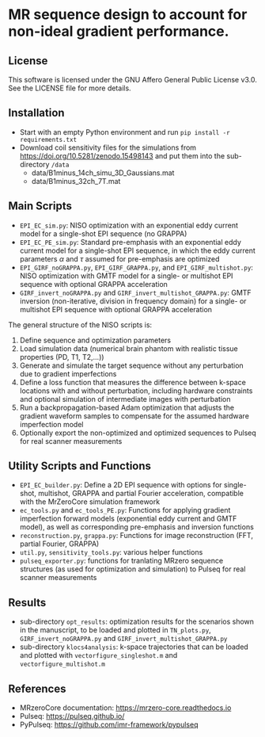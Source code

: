 # MR sequence design to account for non-ideal gradient performance.

## License

This software is licensed under the GNU Affero General Public License v3.0. See the LICENSE file for more details.

## Installation
- Start with an empty Python environment and run ```pip install -r requirements.txt```
- Download coil sensitivity files for the simulations from https://doi.org/10.5281/zenodo.15498143 and put them into the sub-directory ```/data```
  - data/B1minus_14ch_simu_3D_Gaussians.mat
  - data/B1minus_32ch_7T.mat

## Main Scripts
- ```EPI_EC_sim.py```: NISO optimization with an exponential eddy current model for a single-shot EPI sequence (no GRAPPA)
- ```EPI_EC_PE_sim.py```: Standard pre-emphasis with an exponential eddy current model for a single-shot EPI sequence, in which the eddy current parameters $\alpha$ and $\tau$ assumed for pre-emphasis are optimized
- ```EPI_GIRF_noGRAPPA.py```, ```EPI_GIRF_GRAPPA.py```, and ```EPI_GIRF_multishot.py```: NISO optimization with GMTF model for a single- or multishot EPI sequence with optional GRAPPA acceleration
- ```GIRF_invert_noGRAPPA.py``` and ```GIRF_invert_multishot_GRAPPA.py```: GMTF inversion (non-iterative, division in frequency domain) for a single- or multishot EPI sequence with optional GRAPPA acceleration

The general structure of the NISO scripts is:
1. Define sequence and optimization parameters
2. Load simulation data (numerical brain phantom with realistic tissue properties (PD, T1, T2,...))
3. Generate and simulate the target sequence without any perturbation due to gradient imperfections
4. Define a loss function that measures the difference between k-space locations with and without perturbation, including hardware constraints and optional simulation of intermediate images with perturbation
5. Run a backpropagation-based Adam optimization that adjusts the gradient waveform samples to compensate for the assumed hardware imperfection model
6. Optionally export the non-optimized and optimized sequences to Pulseq for real scanner measurements

## Utility Scripts and Functions
- ```EPI_EC_builder.py```: Define a 2D EPI sequence with options for single-shot, multishot, GRAPPA and partial Fourier acceleration, compatible with the MrZeroCore simulation framework
- ```ec_tools.py``` and ```ec_tools_PE.py```: Functions for applying gradient imperfection forward models (exponential eddy current and GMTF model), as well as corresponding pre-emphasis and inversion functions
- ```reconstruction.py```, ```grappa.py```: Functions for image reconstruction (FFT, partial Fourier, GRAPPA)
- ```util.py```, ```sensitivity_tools.py```: various helper functions
- ```pulseq_exporter.py```: functions for tranlating MRzero sequence structures (as used for optimization and simulation) to Pulseq for real scanner measurements

## Results
- sub-directory ```opt_results```: optimization results for the scenarios shown in the manuscript, to be loaded and plotted in ```TN_plots.py```, ```GIRF_invert_noGRAPPA.py``` and ```GIRF_invert_multishot_GRAPPA.py``` 
- sub-directory ```klocs4analysis```: k-space trajectories that can be loaded and plotted with ```vectorfigure_singleshot.m``` and ```vectorfigure_multishot.m``` 

## References
- MRzeroCore documentation: https://mrzero-core.readthedocs.io
- Pulseq: https://pulseq.github.io/
- PyPulseq: https://github.com/imr-framework/pypulseq
